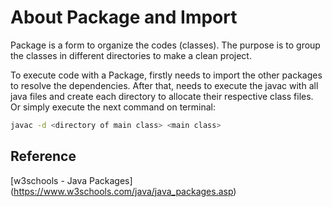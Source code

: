 # About Package and Import 

Package is a form to organize the codes (classes). 
The purpose is to group the classes in different directories to make a clean project.

To execute code with a Package, firstly needs to import the other packages to resolve 
the dependencies. After that, needs to execute the javac with all java files and create 
each directory to allocate their respective class files. Or simply execute the next command 
on terminal:

~~~bash
javac -d <directory of main class> <main class>
~~~

## Reference
[w3schools - Java Packages] (https://www.w3schools.com/java/java_packages.asp)
